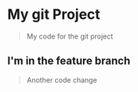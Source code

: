 # My git Project

> My code for the git project

## I'm  in the feature branch

> Another code change 
